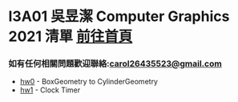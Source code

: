 # I3A01 吳昱潔 Computer Graphics 2021 清單 [前往首頁](https://wuyuchieh.github.io/CGhws/index.html)
### 如有任何相關問題歡迎聯絡:[carol26435523@gmail.com](mailto:carol26435523@gmail.com)
- [hw0](https://github.com/WuYuChieh/CGhws/blob/master/hw0.html) - BoxGeometry to CylinderGeometry
- [hw1](https://github.com/WuYuChieh/CGhws/blob/master/hw1.html) - Clock Timer
